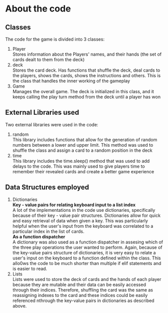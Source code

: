 # About the code

## Classes <br>
The code for the game is divided into 3 classes:
1. Player <br/>
  Stores information about the Players' names, and their hands (the set of cards dealt to them from the deck)
2. deck <br/>
  Stores the card deck. Has functions that shuffle the deck, deal cards to the players, shows the cards, shows the instructions and others. This is the class that handles the inner working of the gameplay
3. Game<br>
  Manages the overall game. The deck is initialized in this class, and it keeps calling the play turn method from the deck until a player has won
  
## External Libraries used
Two external libraries were used in the code:

1. random<br>
   This library includes functions that allow for the generation of random numbers between a lower and upper limit. This method was used to shuffle the class and assign a card to a random position in the deck
2. time<br>
  This library includes the time.sleep() method that was used to add delays to the code. This was mainly used to give players time to remember their revealed cards and create a better game experience

## Data Structures employed

1. Dictionaries <br>
 <b> Key - value pairs for relating keyboard input to a list index </b> <br>A lot of the implementations in the code use dictionaries, specifically because of their key - value pair structures. Dictionaries allow for quick and easy retrieval of data when given a key. This was particularly helpful when the user's input from the keyboard was correlated to a particular index in the list of cards.
 <br><b> As a function dispatcher </b><br> A dictionary was also used as a function dispatcher in assesing which of the three play operations the user wanted to perform. Again, because of the key-value pairs structure of dictionaries, it is very easy to relate a user's input on the keyboard to a function defined within the class. This allo0ws the code to be much shorter than multiple if elif statements and is easier to read.
2. Lists<br>
  Lists were used to store the deck of cards and the hands of each player because they are mutable and their data can be easily accessed through their indices. Therefore, shuffling the card was the same as reassigning indexes to the card and these indices could be easily referenced nthrough the key-value pairs in dictionaries as described above.
